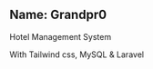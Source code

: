 <h2> Name: Grandpr0 </h2>
<p> Hotel Management System</p>
<p> With Tailwind css, MySQL & Laravel</p>
